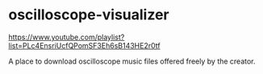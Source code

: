 ﻿# oscilloscope-visualizer
https://www.youtube.com/playlist?list=PLc4EnsriUcfQPomSF3Eh6sB143HE2r0tf

A place to download oscilloscope music files offered freely by the creator.
